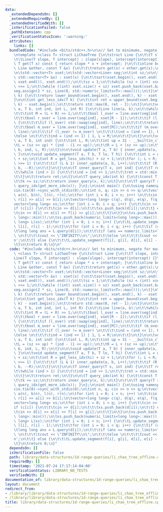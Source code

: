 ```yaml
---
data:
  _extendedDependsOn: []
  _extendedRequiredBy: []
  _extendedVerifiedWith: []
  _isVerificationFailed: false
  _pathExtension: cpp
  _verificationStatusIcon: ':warning:'
  attributes:
    links: []
  bundledCode: "#include <bits/stdc++.h>\n\n// Set to minimums, negate for maximums\n\
    \ntemplate <class T> struct LiChaoTree {\n\tstruct Line {\n\t\tT slope, intercept;\n\
    \t\tLine(T slope, T intercept) : slope(slope), intercept(intercept) {}\n\t\tinline\
    \ T get(T x) const { return slope * x + intercept; }\n\t\tinline bool over(const\
    \ Line &other, const T &x) {\n\t\t\treturn get(x) < other.get(x);\n\t\t}\n\t};\n\
    \n\tstd::vector<T> xset;\n\tstd::vector<Line> seg;\n\tint sz;\n\n\tLiChaoTree(const\
    \ std::vector<T> &x) : xset(x) {\n\t\tsort(xset.begin(), xset.end());\n\t\txset.erase(unique(xset.begin(),\
    \ xset.end()), xset.end());\n\t\tsz = 1;\n\t\twhile (sz < (int) xset.size()) sz\
    \ <<= 1;\n\t\twhile ((int) xset.size() < sz) xset.push_back(xset.back());\n\t\t\
    seg.assign(2 * sz, Line(0, std::numeric_limits<T>::max()));\n\t}\n\n\tint get_more_idx(T\
    \ k) {\n\t\treturn lower_bound(xset.begin(), xset.end(), k) - xset.begin();\n\t\
    }\n\n\tint get_less_idx(T k) {\n\t\tint ret = upper_bound(xset.begin(), xset.end(),\
    \ k) - xset.begin();\n\t\treturn std::max(0, ret - 1);\n\t}\n\n\tvoid inner_update(T\
    \ a, T b, int ind, int L, int R) {\n\t\tLine line(a, b);\n\t\twhile (true) {\n\
    \t\t\tint M = (L + R) >> 1;\n\t\t\tbool l_over = line.over(seg[ind], xset[L]);\n\
    \t\t\tbool r_over = line.over(seg[ind], xset[R - 1]);\n\t\t\tif (l_over == r_over)\
    \ {\n\t\t\t\tif (l_over) std::swap(seg[ind], line);\n\t\t\t\treturn;\n\t\t\t}\n\
    \t\t\tbool m_over = line.over(seg[ind], xset[M]);\n\t\t\tif (m_over) std::swap(seg[ind],\
    \ line);\n\t\t\tif (l_over != m_over) \n\t\t\t\tind = (ind << 1), R = M;\n\t\t\
    \telse \n\t\t\t\tind = (ind << 1) | 1, L = M;\n\n\t\t}\n\t}\n\n\tvoid inner_update(T\
    \ a, T b, int ind) {\n\t\tint L, R;\n\t\tint up = 31 - __builtin_clz(ind);\n\t\
    \tL = (sz >> up) * (ind - (1 << up));\n\t\tR = L + (sz >> up);\n\t\tinner_update(a,\
    \ b, ind, L, R);\n\t}\n\n\tvoid update(T a, T b) { inner_update(a, b, 1, 0, sz);\
    \ }\n\n\tvoid update_segment(T a, T b, T lo, T hi) {\n\t\tint L = get_more_idx(lo)\
    \ + sz;\n\t\tint R = get_less_idx(hi) + sz + 1;\n\t\tfor (; L < R; L >>= 1, R\
    \ >>= 1) {\n\t\t\tif (L & 1) inner_update(a, b, L++);\n\t\t\tif (R & 1) inner_update(a,\
    \ b, --R);\n\t\t}\n\t}\n\n\tT inner_query(T x, int ind) {\n\t\tT ret = seg[ind].get(x);\n\
    \t\twhile (ind > 1) {\n\t\t\tind = ind >> 1;\n\t\t\tret = std::min(ret, seg[ind].get(x));\n\
    \t\t}\n\t\treturn ret;\n\t}\n\n\tT query_idx(int k) {\n\t\tconst T x = xset[k];\n\
    \t\tk += sz;\n\t\treturn inner_query(x, k);\n\t}\n\t\n\tT query(T x) { return\
    \ query_idx(get_more_idx(x)); }\n};\n\nint main() {\n\tusing namespace std;\n\t\
    cin.tie(0)->sync_with_stdio(0);\n\tint n, q; cin >> n >> q;\n\tvector<long long>\
    \ a(n), b(n), l(n), r(n);\n\tfor (int i = 0; i < n; i++) \n\t\tcin >> l[i] >>\
    \ r[i] >> a[i] >> b[i];\n\tvector<long long> c(q), d(q), e(q), f(q), g(q);\n\t\
    vector<long long> xs;\n\tfor (int i = 0; i < q; i++) {\n\t\tcin >> c[i];\n\t\t\
    if (c[i]) {\n\t\t\tcin >> d[i];\n\t\t\txs.push_back(d[i]);\n\t\t} else {\n\t\t\
    \tcin >> d[i] >> e[i] >> f[i] >> g[i];\n\t\t}\n\t}\n\txs.push_back(numeric_limits<long\
    \ long>::min());\n\txs.push_back(numeric_limits<long long>::max());\n\tLiChaoTree<long\
    \ long> L(xs);\n\tfor (int i = 0; i < n; i++) {\n\t\tL.update_segment(a[i], b[i],\
    \ l[i], r[i] - 1);\n\t}\n\tfor (int i = 0; i < q; i++) {\n\t\tif (c[i]) {\n\t\t\
    \tlong long ans = L.query(d[i]);\n\t\t\tif (ans == numeric_limits<long long>::max())\
    \ \n\t\t\t\tcout << \"INFINITY\\n\";\n\t\t\telse \n\t\t\t\tcout << ans << '\\\
    n';\n\t\t} else {\n\t\t\tL.update_segment(f[i], g[i], d[i], e[i] - 1);\n\t\t}\n\
    \t}\n\treturn 0;\n}\n"
  code: "#include <bits/stdc++.h>\n\n// Set to minimums, negate for maximums\n\ntemplate\
    \ <class T> struct LiChaoTree {\n\tstruct Line {\n\t\tT slope, intercept;\n\t\t\
    Line(T slope, T intercept) : slope(slope), intercept(intercept) {}\n\t\tinline\
    \ T get(T x) const { return slope * x + intercept; }\n\t\tinline bool over(const\
    \ Line &other, const T &x) {\n\t\t\treturn get(x) < other.get(x);\n\t\t}\n\t};\n\
    \n\tstd::vector<T> xset;\n\tstd::vector<Line> seg;\n\tint sz;\n\n\tLiChaoTree(const\
    \ std::vector<T> &x) : xset(x) {\n\t\tsort(xset.begin(), xset.end());\n\t\txset.erase(unique(xset.begin(),\
    \ xset.end()), xset.end());\n\t\tsz = 1;\n\t\twhile (sz < (int) xset.size()) sz\
    \ <<= 1;\n\t\twhile ((int) xset.size() < sz) xset.push_back(xset.back());\n\t\t\
    seg.assign(2 * sz, Line(0, std::numeric_limits<T>::max()));\n\t}\n\n\tint get_more_idx(T\
    \ k) {\n\t\treturn lower_bound(xset.begin(), xset.end(), k) - xset.begin();\n\t\
    }\n\n\tint get_less_idx(T k) {\n\t\tint ret = upper_bound(xset.begin(), xset.end(),\
    \ k) - xset.begin();\n\t\treturn std::max(0, ret - 1);\n\t}\n\n\tvoid inner_update(T\
    \ a, T b, int ind, int L, int R) {\n\t\tLine line(a, b);\n\t\twhile (true) {\n\
    \t\t\tint M = (L + R) >> 1;\n\t\t\tbool l_over = line.over(seg[ind], xset[L]);\n\
    \t\t\tbool r_over = line.over(seg[ind], xset[R - 1]);\n\t\t\tif (l_over == r_over)\
    \ {\n\t\t\t\tif (l_over) std::swap(seg[ind], line);\n\t\t\t\treturn;\n\t\t\t}\n\
    \t\t\tbool m_over = line.over(seg[ind], xset[M]);\n\t\t\tif (m_over) std::swap(seg[ind],\
    \ line);\n\t\t\tif (l_over != m_over) \n\t\t\t\tind = (ind << 1), R = M;\n\t\t\
    \telse \n\t\t\t\tind = (ind << 1) | 1, L = M;\n\n\t\t}\n\t}\n\n\tvoid inner_update(T\
    \ a, T b, int ind) {\n\t\tint L, R;\n\t\tint up = 31 - __builtin_clz(ind);\n\t\
    \tL = (sz >> up) * (ind - (1 << up));\n\t\tR = L + (sz >> up);\n\t\tinner_update(a,\
    \ b, ind, L, R);\n\t}\n\n\tvoid update(T a, T b) { inner_update(a, b, 1, 0, sz);\
    \ }\n\n\tvoid update_segment(T a, T b, T lo, T hi) {\n\t\tint L = get_more_idx(lo)\
    \ + sz;\n\t\tint R = get_less_idx(hi) + sz + 1;\n\t\tfor (; L < R; L >>= 1, R\
    \ >>= 1) {\n\t\t\tif (L & 1) inner_update(a, b, L++);\n\t\t\tif (R & 1) inner_update(a,\
    \ b, --R);\n\t\t}\n\t}\n\n\tT inner_query(T x, int ind) {\n\t\tT ret = seg[ind].get(x);\n\
    \t\twhile (ind > 1) {\n\t\t\tind = ind >> 1;\n\t\t\tret = std::min(ret, seg[ind].get(x));\n\
    \t\t}\n\t\treturn ret;\n\t}\n\n\tT query_idx(int k) {\n\t\tconst T x = xset[k];\n\
    \t\tk += sz;\n\t\treturn inner_query(x, k);\n\t}\n\t\n\tT query(T x) { return\
    \ query_idx(get_more_idx(x)); }\n};\n\nint main() {\n\tusing namespace std;\n\t\
    cin.tie(0)->sync_with_stdio(0);\n\tint n, q; cin >> n >> q;\n\tvector<long long>\
    \ a(n), b(n), l(n), r(n);\n\tfor (int i = 0; i < n; i++) \n\t\tcin >> l[i] >>\
    \ r[i] >> a[i] >> b[i];\n\tvector<long long> c(q), d(q), e(q), f(q), g(q);\n\t\
    vector<long long> xs;\n\tfor (int i = 0; i < q; i++) {\n\t\tcin >> c[i];\n\t\t\
    if (c[i]) {\n\t\t\tcin >> d[i];\n\t\t\txs.push_back(d[i]);\n\t\t} else {\n\t\t\
    \tcin >> d[i] >> e[i] >> f[i] >> g[i];\n\t\t}\n\t}\n\txs.push_back(numeric_limits<long\
    \ long>::min());\n\txs.push_back(numeric_limits<long long>::max());\n\tLiChaoTree<long\
    \ long> L(xs);\n\tfor (int i = 0; i < n; i++) {\n\t\tL.update_segment(a[i], b[i],\
    \ l[i], r[i] - 1);\n\t}\n\tfor (int i = 0; i < q; i++) {\n\t\tif (c[i]) {\n\t\t\
    \tlong long ans = L.query(d[i]);\n\t\t\tif (ans == numeric_limits<long long>::max())\
    \ \n\t\t\t\tcout << \"INFINITY\\n\";\n\t\t\telse \n\t\t\t\tcout << ans << '\\\
    n';\n\t\t} else {\n\t\t\tL.update_segment(f[i], g[i], d[i], e[i] - 1);\n\t\t}\n\
    \t}\n\treturn 0;\n}"
  dependsOn: []
  isVerificationFile: false
  path: library/data-structures/1d-range-queries/li_chao_tree_offline.cpp
  requiredBy: []
  timestamp: '2021-07-24 17:17:14-04:00'
  verificationStatus: LIBRARY_NO_TESTS
  verifiedWith: []
documentation_of: library/data-structures/1d-range-queries/li_chao_tree_offline.cpp
layout: document
redirect_from:
- /library/library/data-structures/1d-range-queries/li_chao_tree_offline.cpp
- /library/library/data-structures/1d-range-queries/li_chao_tree_offline.cpp.html
title: library/data-structures/1d-range-queries/li_chao_tree_offline.cpp
---
```

